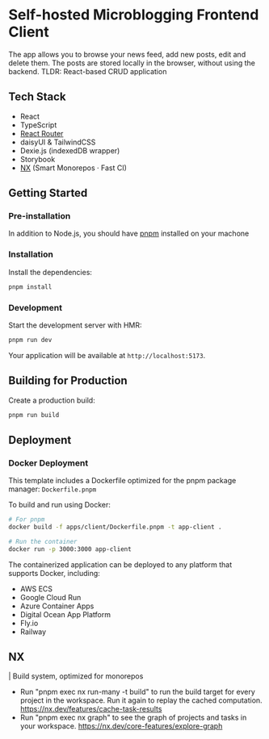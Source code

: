# Self-hosted Microblogging Frontend Client

The app allows you to browse your news feed, add new posts, edit and delete them. The posts are stored locally in the browser, without using the backend. TLDR: React-based CRUD application

## Tech Stack

- React
- TypeScript
- [React Router](https://reactrouter.com/)
- daisyUI & TailwindCSS
- Dexie.js (indexedDB wrapper)
- Storybook
- [NX](https://nx.dev) (Smart Monorepos · Fast CI)

## Getting Started

### Pre-installation

In addition to Node.js, you should have [pnpm](https://pnpm.io) installed on your machone

### Installation

Install the dependencies:

```sh
pnpm install
```

### Development

Start the development server with HMR:

```sh
pnpm run dev
```

Your application will be available at `http://localhost:5173`.

## Building for Production

Create a production build:

```sh
pnpm run build
```

## Deployment

### Docker Deployment

This template includes a Dockerfile optimized for the pnpm package manager: `Dockerfile.pnpm`

To build and run using Docker:

```sh
# For pnpm
docker build -f apps/client/Dockerfile.pnpm -t app-client .

# Run the container
docker run -p 3000:3000 app-client
```

The containerized application can be deployed to any platform that supports Docker, including:

- AWS ECS
- Google Cloud Run
- Azure Container Apps
- Digital Ocean App Platform
- Fly.io
- Railway

## NX

| Build system, optimized for monorepos

- Run "pnpm exec nx run-many -t build" to run the build target for every project in the workspace. Run it again to replay the cached computation. https://nx.dev/features/cache-task-results
- Run "pnpm exec nx graph" to see the graph of projects and tasks in your workspace. https://nx.dev/core-features/explore-graph
